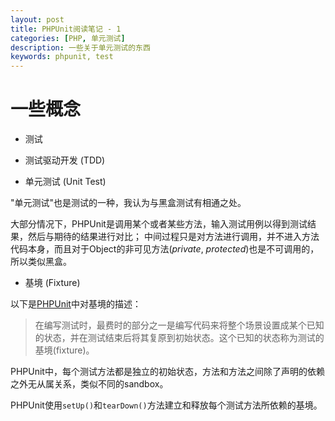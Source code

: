```yaml
---
layout: post
title: PHPUnit阅读笔记 - 1
categories: [PHP, 单元测试]
description: 一些关于单元测试的东西
keywords: phpunit, test
---
```

# 一些概念

* 测试

* 测试驱动开发 (TDD)

* 单元测试 (Unit Test)

"单元测试"也是测试的一种，我认为与黑盒测试有相通之处。

大部分情况下，PHPUnit是调用某个或者某些方法，输入测试用例以得到测试结果，然后与期待的结果进行对比；
中间过程只是对方法进行调用，并不进入方法代码本身，而且对于Object的非可见方法(*private*, *protected*)也是不可调用的，所以类似黑盒。

* 基境 (Fixture)

以下是[PHPUnit](http://www.phpunit.cn/manual/current/zh_cn/phpunit-book.pdf)中对基境的描述：

>在编写测试时，最费时的部分之一是编写代码来将整个场景设置成某个已知的状态，并在测试结束后将其复原到初始状态。这个已知的状态称为测试的基境(fixture)。

PHPUnit中，每个测试方法都是独立的初始状态，方法和方法之间除了声明的依赖之外无从属关系，类似不同的sandbox。

PHPUnit使用``setUp()``和``tearDown()``方法建立和释放每个测试方法所依赖的基境。
